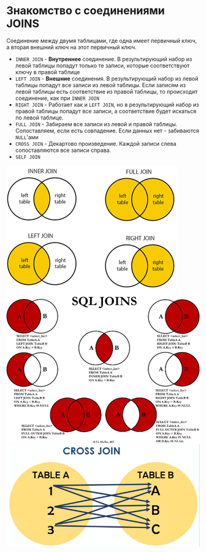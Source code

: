 # Знакомство с соединениями JOINS

Соединение между двумя таблицами, где одна имеет первичный ключ, а вторая внешний ключ
на этот первичный ключ.

- `INNER JOIN` - **Внутреннее** соединение. В результирующий набор из левой таблицы попадут только те записи, которые соответствуют ключу в правой таблице
- `LEFT JOIN` - **Внешние** соединения. В результирующий набор из левой таблицы попадут все записи из левой таблицы. 
  Если записям из левой таблицы есть соответствие из правой таблицы, то происходит соединение, как при `INNER JOIN`
- `RIGHT JOIN` - Работает как и `LEFT JOIN`, но в результирующий набор из правой таблицы попадут все записи, а соответствие будет искаться
  по левой таблице.
- `FULL JOIN` - Забираем все записи из левой и правой таблицы. Сопоставляем, если есть совпадение.
  Если данных нет - забиваются `NULL`'ами
- `CROSS JOIN` - Декартово произведение. Каждой записи слева сопоставляются все записи справа.
- `SELF JOIN`

![SQL Joins, пример 2](./img2.png)
![SQL Joins, пример](./img.jpg)
![SQL CROSS JOIN, пример](./img3.png)
